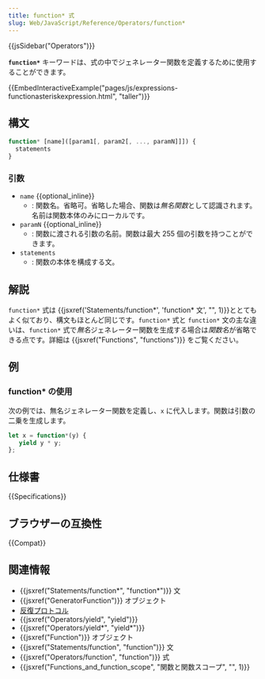 ```yaml
---
title: function* 式
slug: Web/JavaScript/Reference/Operators/function*
---
```

{{jsSidebar("Operators")}}</div>

**`function*`** キーワードは、式の中でジェネレーター関数を定義するために使用することができます。

{{EmbedInteractiveExample("pages/js/expressions-functionasteriskexpression.html",
   "taller")}}

## 構文

```js
function* [name]([param1[, param2[, ..., paramN]]]) {
  statements
}
```

### 引数

- `name` {{optional_inline}}
  - : 関数名。省略可。省略した場合、関数は*無名関数*として認識されます。名前は関数本体のみにローカルです。
- `paramN` {{optional_inline}}
  - : 関数に渡される引数の名前。関数は最大 255 個の引数を持つことができます。
- `statements`
  - : 関数の本体を構成する文。

## 解説

`function*` 式は {{jsxref('Statements/function*', 'function* 文', "", 1)}}ととてもよく似ており、構文もほとんど同じです。`function*` 式と `function*` 文の主な違いは、`function*` 式で*無名*ジェネレーター関数を生成する場合は*関数名*が省略できる点です。詳細は {{jsxref("Functions", "functions")}} をご覧ください。

## 例

### function* の使用

次の例では、無名ジェネレーター関数を定義し、`x` に代入します。関数は引数の二乗を生成します。

```js
let x = function*(y) {
   yield y * y;
};
```

## 仕様書

{{Specifications}}

## ブラウザーの互換性

{{Compat}}

## 関連情報

- {{jsxref("Statements/function*", "function*")}} 文
- {{jsxref("GeneratorFunction")}} オブジェクト
- [反復プロトコル](/ja/docs/Web/JavaScript/Reference/Iteration_protocols)
- {{jsxref("Operators/yield", "yield")}}
- {{jsxref("Operators/yield*", "yield*")}}
- {{jsxref("Function")}} オブジェクト
- {{jsxref("Statements/function", "function")}} 文
- {{jsxref("Operators/function", "function")}} 式
- {{jsxref("Functions_and_function_scope", "関数と関数スコープ", "", 1)}}
